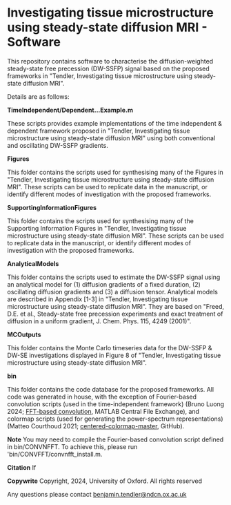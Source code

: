# Investigating tissue microstructure using steady-state diffusion MRI - Software
This repository contains software to characterise the diffusion-weighted steady-state free precession (DW-SSFP) signal based on the proposed frameworks in "Tendler, Investigating tissue microstructure using steady-state diffusion MRI".

Details are as follows:

**TimeIndependent/Dependent...Example.m**

These scripts provides example implementations of the time independent & dependent framework proposed in "Tendler, Investigating tissue microstructure using steady-state diffusion MRI" using both conventional and oscillating DW-SSFP gradients.

**Figures**

This folder contains the scripts used for synthesising many of the Figures in "Tendler, Investigating tissue microstructure using steady-state diffusion MRI". These scripts can be used to replicate data in the manuscript, or identify different modes of investigation with the proposed frameworks. 

**SupportingInformationFigures**

This folder contains the scripts used for synthesising many of the Supporting Information Figures in "Tendler, Investigating tissue microstructure using steady-state diffusion MRI". These scripts can be used to replicate data in the manuscript, or identify different modes of investigation with the proposed frameworks. 

**AnalyticalModels**

This folder contains the scripts used to estimate the DW-SSFP signal using an analytical model for (1) diffusion gradients of a fixed duration, (2) oscillating diffusion gradients and (3) a diffusion tensor. Analytical models are described in Appendix [1-3] in "Tendler, Investigating tissue microstructure using steady-state diffusion MRI". They are based on "Freed, D.E. et al., Steady-state free precession experiments and exact treatment of diffusion in a uniform gradient, J. Chem. Phys. 115, 4249 (2001)".

**MCOutputs**

This folder contains the Monte Carlo timeseries data for the DW-SSFP & DW-SE investigations displayed in Figure 8 of "Tendler, Investigating tissue microstructure using steady-state diffusion MRI".

**bin**

This folder contains the code database for the proposed frameworks. All code was generated in house, with the exception of Fourier-based convolution scripts (used in the time-independent framework) (Bruno Luong 2024; [FFT-based convolution](https://www.mathworks.com/matlabcentral/fileexchange/24504-fft-based-convolution), MATLAB Central File Exchange), and colormap scripts (used for generating the power-spectrum representations) (Matteo Courthoud 2021; [centered-colormap-master](https://github.com/matteocourthoud/centered-colormap?tab=readme-ov-file), GitHub).

**Note**
You may need to compile the Fourier-based convolution script defined in bin/CONVNFFT. To achieve this, please run 'bin/CONVFFT/convnfft_install.m.

**Citation**
If

**Copywrite**
Copyright, 2024, University of Oxford. All rights reserved

Any questions please contact benjamin.tendler@ndcn.ox.ac.uk


